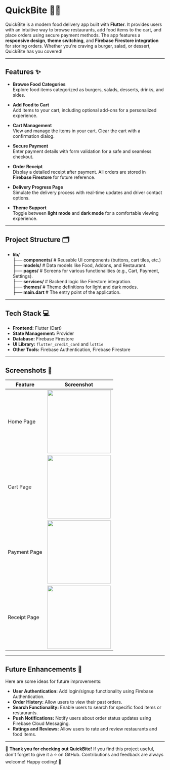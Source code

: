 # QuickBite 🍔🚀
QuickBite is a modern food delivery app built with **Flutter**. It provides users with an intuitive way to browse restaurants, add food items to the cart, and place orders using secure payment methods. The app features a **responsive design**, **theme switching**, and **Firebase Firestore integration** for storing orders. Whether you're craving a burger, salad, or dessert, QuickBite has you covered!

---

## Features ✨

- **Browse Food Categories**  
  Explore food items categorized as burgers, salads, desserts, drinks, and sides.

- **Add Food to Cart**  
  Add items to your cart, including optional add-ons for a personalized experience.

- **Cart Management**  
  View and manage the items in your cart. Clear the cart with a confirmation dialog.

- **Secure Payment**  
  Enter payment details with form validation for a safe and seamless checkout.

- **Order Receipt**  
  Display a detailed receipt after payment. All orders are stored in **Firebase Firestore** for future reference.

- **Delivery Progress Page**  
  Simulate the delivery process with real-time updates and driver contact options.

- **Theme Support**  
  Toggle between **light mode** and **dark mode** for a comfortable viewing experience.

---

## Project Structure 🗂️

- **lib/**  
  ├── **components/**      \# Reusable UI components (buttons, cart tiles, etc.)  
  ├── **models/**          \# Data models like Food, Addons, and Restaurant.  
  ├── **pages/**           \# Screens for various functionalities (e.g., Cart, Payment, Settings).  
  ├── **services/**        \# Backend logic like Firestore integration.  
  ├── **themes/**          \# Theme definitions for light and dark modes.  
  ├── **main.dart**        \# The entry point of the application.

---



## Tech Stack 💻

- **Frontend:** Flutter (Dart)
- **State Management:** Provider
- **Database:** Firebase Firestore
- **UI Library:** `flutter_credit_card` and `lottie`
- **Other Tools:** Firebase Authentication, Firebase Firestore

---
## Screenshots 📸

| Feature                  | Screenshot                                  |
|--------------------------|---------------------------------------------|
| Home Page                | <img src="https://github.com/user-attachments/assets/17cb2904-c256-4306-a0a7-b56702504458" width="200" /> |
| Cart Page                | <img src="https://github.com/user-attachments/assets/afb33b98-b430-44b8-aefc-d43cd8cd7ce0" width="200" /> |
| Payment Page             | <img src="https://github.com/user-attachments/assets/f215ceb2-88c7-4428-879f-ee0cc1a616f7" width="200" /> |
| Receipt Page             | <img src="https://github.com/user-attachments/assets/1acd1400-e0df-4116-9752-7181341c34c0" width="200" /> ||
---
## Future Enhancements 🔮

Here are some ideas for future improvements:

- **User Authentication:** Add login/signup functionality using Firebase Authentication.
- **Order History:** Allow users to view their past orders.
- **Search Functionality:** Enable users to search for specific food items or restaurants.
- **Push Notifications:** Notify users about order status updates using Firebase Cloud Messaging.
- **Ratings and Reviews:** Allow users to rate and review restaurants and food items.
---

🌟 **Thank you for checking out QuickBite!** If you find this project useful, don't forget to give it a ⭐️ on GitHub. Contributions and feedback are always welcome! Happy coding! 🚀
